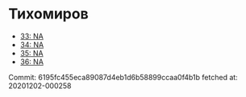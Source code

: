 # Тихомиров
- [33: NA](33.md)
- [34: NA](34.md)
- [35: NA](35.md)
- [36: NA](36.md)

Commit: 6195fc455eca89087d4eb1d6b58899ccaa0f4b1b
 fetched at: 20201202-000258
